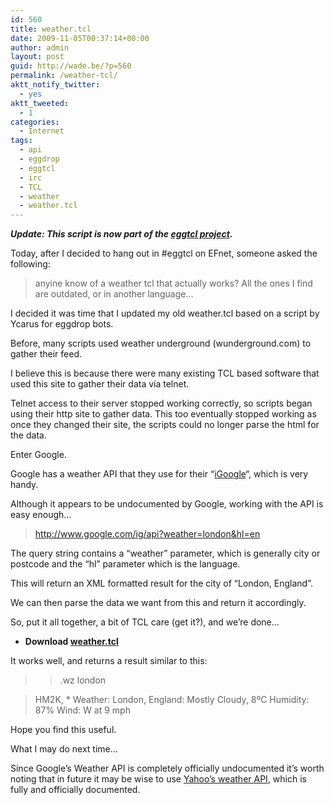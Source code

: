 ```yaml
---
id: 560
title: weather.tcl
date: 2009-11-05T00:37:14+00:00
author: admin
layout: post
guid: http://wade.be/?p=560
permalink: /weather-tcl/
aktt_notify_twitter:
  - yes
aktt_tweeted:
  - 1
categories:
  - Internet
tags:
  - api
  - eggdrop
  - eggtcl
  - irc
  - TCL
  - weather
  - weather.tcl
---
```

<p class="lead">
  <strong><em>Update: This script is now part of the <a href="http://www.eggtcl.com/">eggtcl project</a>.</em></strong>
</p>

Today, after I decided to hang out in #eggtcl on EFnet, someone asked the following:

> <daILLeST> anyine know of a weather tcl that actually works? All the ones I find are outdated, or in another language&#8230;

I decided it was time that I updated my old weather.tcl based on a script by Ycarus for eggdrop bots.

<!--more-->Before, many scripts used weather underground (wunderground.com) to gather their feed.

I believe this is because there were many existing TCL based software that used this site to gather their data via telnet.

Telnet access to their server stopped working correctly, so scripts began using their http site to gather data. This too eventually stopped working as once they changed their site, the scripts could no longer parse the html for the data.

Enter Google.

Google has a weather API that they use for their &#8220;[iGoogle](http://www.google.com/ig)&#8220;, which is very handy.

Although it appears to be undocumented by Google, working with the API is easy enough&#8230;

> <http://www.google.com/ig/api?weather=london&hl=en>

The query string contains a &#8220;weather&#8221; parameter, which is generally city or postcode and the &#8220;hl&#8221; parameter which is the language.

This will return an XML formatted result for the city of &#8220;London, England&#8221;.

We can then parse the data we want from this and return it accordingly.

So, put it all together, a bit of TCL care (get it?), and we&#8217;re done&#8230;

  * **Download [weather.tcl](http://code.google.com/p/eggtcl/downloads/detail?name=weather.tcl)**

It works well, and returns a result similar to this:

> > .wz london
  
> <Bot> HM2K, * Weather: London, England: Mostly Cloudy, 8ºC Humidity: 87% Wind: W at 9 mph

Hope you find this useful.

What I may do next time&#8230;

Since Google&#8217;s Weather API is completely officially undocumented it&#8217;s worth noting that in future it may be wise to use [Yahoo&#8217;s weather API](http://developer.yahoo.com/weather/), which is fully and officially documented.